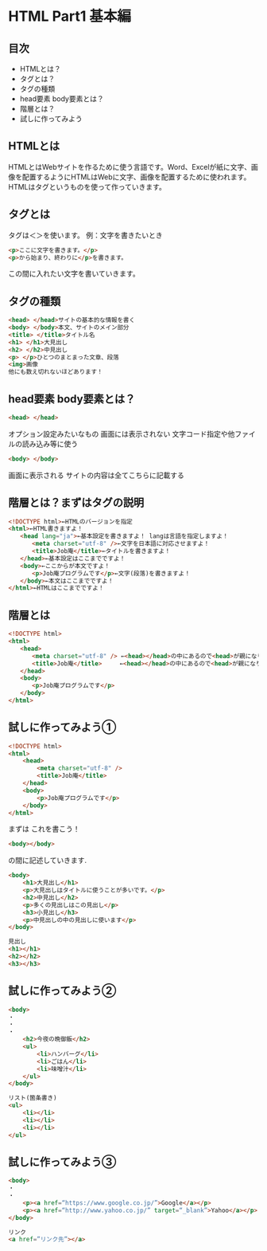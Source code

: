 # HTML Part1 基本編

## 目次
- HTMLとは？
- タグとは？
- タグの種類
- head要素 body要素とは？
- 階層とは？
- 試しに作ってみよう


## HTMLとは
HTMLとはWebサイトを作るために使う言語です。Word、Excelが紙に文字、画像を配置するようにHTMLはWebに文字、画像を配置するために使われます。
HTMLはタグというものを使って作っていきます。

## タグとは
タグは＜＞を使います。
例：文字を書きたいとき
```html
<p>ここに文字を書きます。</p>
<p>から始まり、終わりに</p>を書きます。
```
この間に入れたい文字を書いていきます。

## タグの種類
```html
<head> </head>サイトの基本的な情報を書く
<body> </body>本文、サイトのメイン部分
<title> </title>タイトル名
<h1> </h1>大見出し
<h2> </h2>中見出し
<p> </p>ひとつのまとまった文章、段落
<img>画像
他にも数え切れないほどあります！
```

## head要素 body要素とは？
```html
<head> </head>
```
オプション設定みたいなもの
画面には表示されない
文字コード指定や他ファイルの読み込み等に使う
```html
<body> </body>
```
画面に表示される
サイトの内容は全てこちらに記載する

## 階層とは？まずはタグの説明

```html
<!DOCTYPE html>←HTMLのバージョンを指定
<html>←HTML書きますよ！
　　<head lang="ja">←基本設定を書きますよ！ langは言語を指定しますよ！
　　　　<meta charset="utf-8" />←文字を日本語に対応させますよ！
　　　　<title>Job庵</title>←タイトルを書きますよ！
　　</head>←基本設定はここまでですよ！
　　<body>←ここからが本文ですよ！
　　　　<p>Job庵プログラムです</p>←文字(段落)を書きますよ！
　　</body>←本文はここまでですよ！
</html>←HTMLはここまでですよ！
```

## 階層とは
```html
<!DOCTYPE html>
<html>
　　<head>
　　　　<meta charset="utf-8" /> ←<head></head>の中にあるので<head>が親になります。
　　　　<title>Job庵</title>     ←<head></head>の中にあるので<head>が親になります。
　　</head>
　　<body>
　　　　<p>Job庵プログラムです</p>
　　</body>
</html>
```

## 試しに作ってみよう①

```html
<!DOCTYPE html>
<html>
    <head>
        <meta charset="utf-8" />
        <title>Job庵</title>
    </head>
    <body>
        <p>Job庵プログラムです</p>
    </body>
</html>
```
まずは
これを書こう！
```html
<body></body>
```
の間に記述していきます.

```html
<body>
    <h1>大見出し</h1>
    <p>大見出しはタイトルに使うことが多いです。</p>
    <h2>中見出し</h2>
    <p>多くの見出しはこの見出し</p>
    <h3>小見出し</h3>
    <p>中見出しの中の見出しに使います</p>
</body>

見出し
<h1></h1>
<h2></h2>
<h3></h3>
```

## 試しに作ってみよう②
```html
<body>
・
・
・
    <h2>今夜の晩御飯</h2>
    <ul>
        <li>ハンバーグ</li>
        <li>ごはん</li>
        <li>味噌汁</li>
    </ul>
</body>

リスト(箇条書き)
<ul>
    <li></li>
    <li></li>
    <li></li>
</ul>
```

## 試しに作ってみよう③
```html
<body>
・
・
    <p><a href=“https://www.google.co.jp/”>Google</a></p>
    <p><a href=“http://www.yahoo.co.jp/” target=“_blank”>Yahoo</a></p>
</body>

リンク
<a href=”リンク先”></a>
```
